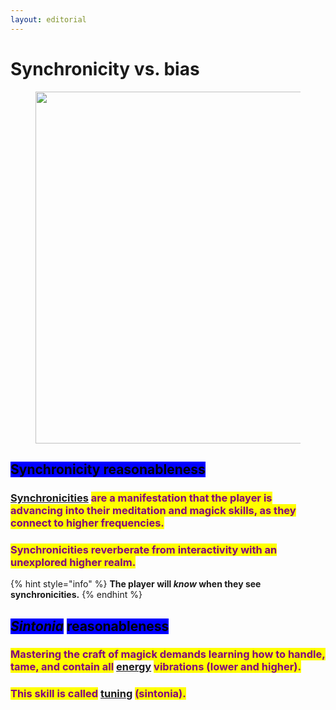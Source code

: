 ```yaml
---
layout: editorial
---
```


# Synchronicity vs. bias

<figure><img src="../../../../../.gitbook/assets/pexels-btgl-♡-19707933.jpg" alt="" width="563"><figcaption></figcaption></figure>

## <mark style="background-color:blue;">Synchronicity reasonableness</mark>

### [Synchronicities](../a/) <mark style="color:purple;">are a manifestation that the player is advancing into their meditation and magick skills, as they connect to higher frequencies.</mark>

### <mark style="color:purple;">Synchronicities reverberate from interactivity with an unexplored higher realm.</mark>



{% hint style="info" %}
**The player will&#x20;**_**know**_**&#x20;when they see synchronicities.**
{% endhint %}



## _<mark style="background-color:blue;">Sintonia</mark>_ <mark style="background-color:blue;"></mark><mark style="background-color:blue;">reasonableness</mark>

### <mark style="color:purple;">Mastering the craft of magick demands learning how to handle, tame, and contain all</mark> [energy](../energy/) <mark style="color:purple;">vibrations (lower and higher).</mark>&#x20;

### <mark style="color:purple;">This skill is called</mark> [tuning](../manifesting/tuning/) <mark style="color:purple;">(sintonia).</mark>
